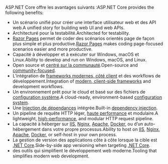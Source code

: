 <span data-ttu-id="40419-101">ASP.NET Core offre les avantages suivants :</span><span class="sxs-lookup"><span data-stu-id="40419-101">ASP.NET Core provides the following benefits:</span></span>

* <span data-ttu-id="40419-102">Un scénario unifié pour créer une interface utilisateur web et des API web.</span><span class="sxs-lookup"><span data-stu-id="40419-102">A unified story for building web UI and web APIs.</span></span>
* <span data-ttu-id="40419-103">Architecturé pour la testabilité.</span><span class="sxs-lookup"><span data-stu-id="40419-103">Architected for testability.</span></span>
* <span data-ttu-id="40419-104">[Razor Pages](xref:razor-pages/index) permet de coder des scénarios orientés page de façon plus simple et plus productive.</span><span class="sxs-lookup"><span data-stu-id="40419-104">[Razor Pages](xref:razor-pages/index) makes coding page-focused scenarios easier and more productive.</span></span>
* <span data-ttu-id="40419-105">Capacité à développer et à exécuter sur Windows, macOS et Linux.</span><span class="sxs-lookup"><span data-stu-id="40419-105">Ability to develop and run on Windows, macOS, and Linux.</span></span>
* <span data-ttu-id="40419-106">Open source et [centré sur la communauté](https://live.asp.net/).</span><span class="sxs-lookup"><span data-stu-id="40419-106">Open-source and [community-focused](https://live.asp.net/).</span></span>
* <span data-ttu-id="40419-107">L’intégration de [frameworks modernes, côté client](xref:client-side/index) et des workflows de développement.</span><span class="sxs-lookup"><span data-stu-id="40419-107">Integration of [modern, client-side frameworks](xref:client-side/index) and development workflows.</span></span>
* <span data-ttu-id="40419-108">Un environnement prêt pour le cloud et basé sur des fichiers de [configuration système](xref:fundamentals/configuration/index).</span><span class="sxs-lookup"><span data-stu-id="40419-108">A cloud-ready, environment-based [configuration system](xref:fundamentals/configuration/index).</span></span>
* <span data-ttu-id="40419-109">Une [Injection de dépendances](xref:fundamentals/dependency-injection) intégrée.</span><span class="sxs-lookup"><span data-stu-id="40419-109">Built-in [dependency injection](xref:fundamentals/dependency-injection).</span></span>
* <span data-ttu-id="40419-110">Un pipeline de requête HTTP léger, [haute performance](https://github.com/aspnet/benchmarks) et modulaire.</span><span class="sxs-lookup"><span data-stu-id="40419-110">A lightweight, [high-performance](https://github.com/aspnet/benchmarks), and modular HTTP request pipeline.</span></span>
* <span data-ttu-id="40419-111">La capacité à héberger sur [IIS](xref:host-and-deploy/iis/index), [Nginx](xref:host-and-deploy/linux-nginx), [Apache](xref:host-and-deploy/linux-apache), [Docker](xref:host-and-deploy/docker/index), ou d’un auto-hébergement dans votre propre processus.</span><span class="sxs-lookup"><span data-stu-id="40419-111">Ability to host on [IIS](xref:host-and-deploy/iis/index), [Nginx](xref:host-and-deploy/linux-nginx), [Apache](xref:host-and-deploy/linux-apache), [Docker](xref:host-and-deploy/docker/index), or self-host in your own process.</span></span>
* <span data-ttu-id="40419-112">La gestion de version des applications côte à côte lorsque la cible est [.NET Core](/dotnet/articles/standard/choosing-core-framework-server).</span><span class="sxs-lookup"><span data-stu-id="40419-112">Side-by-side app versioning when targeting [.NET Core](/dotnet/articles/standard/choosing-core-framework-server).</span></span>
* <span data-ttu-id="40419-113">des outils qui simplifient le développement web moderne.</span><span class="sxs-lookup"><span data-stu-id="40419-113">Tooling that simplifies modern web development.</span></span>
